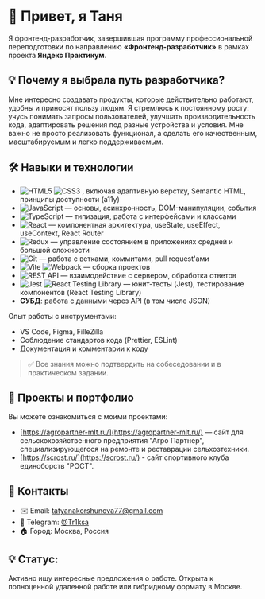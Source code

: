 # 🌟 Привет, я Таня 

Я фронтенд-разработчик, завершившая программу профессиональной переподготовки по направлению **«Фронтенд-разработчик»** в рамках проекта **Яндекс Практикум**.  

## 💡 Почему я выбрала путь разработчика?

Мне интересно создавать продукты, которые действительно работают, удобны и приносят пользу людям. Я стремлюсь к постоянному росту: учусь понимать запросы пользователей, улучшать производительность кода, адаптировать решения под разные устройства и условия. Мне важно не просто реализовать функционал, а сделать его качественным, масштабируемым и легко поддерживаемым.

## 🛠 Навыки и технологии

- ![HTML5](https://img.shields.io/badge/HTML5-E34C35?style=for-the-badge&logo=html5&logoColor=white)  ![CSS3](https://img.shields.io/badge/CSS3-1572A7?style=for-the-badge&logo=css3&logoColor=white)  , включая адаптивную верстку, Semantic HTML, принципы доступности (a11y)
- ![JavaScript](https://img.shields.io/badge/JavaScript-F7DF1E?style=for-the-badge&logo=javascript&logoColor=black)  — основы, асинхронность, DOM-манипуляции, события
- ![TypeScript](https://img.shields.io/badge/TypeScript-3178C2?style=for-the-badge&logo=typescript&logoColor=white)   — типизация, работа с интерфейсами и классами
- ![React](https://img.shields.io/badge/React-20232A?style=for-the-badge&logo=react&logoColor=61DAFB)   — компонентная архитектура, useState, useEffect, useContext, React Router
- ![Redux](https://img.shields.io/badge/Redux-764ABC?style=for-the-badge&logo=redux&logoColor=white)   — управление состоянием в приложениях средней и большой сложности
- ![Git](https://img.shields.io/badge/Git-F05033?style=for-the-badge&logo=git&logoColor=white)   — работа с ветками, коммитами, pull request'ами
- ![Vite](https://img.shields.io/badge/Vite-646CFF?style=for-the-badge&logo=vite&logoColor=white)  ![Webpack](https://img.shields.io/badge/Webpack-8DC9F8?style=for-the-badge&logo=webpack&logoColor=black)    — сборка проектов
- ![REST API](https://img.shields.io/badge/REST_API-000000?style=for-the-badge&logo=rest&logoColor=white)   — взаимодействие с сервером, обработка ответов
- ![Jest](https://img.shields.io/badge/Jest-C2185B?style=for-the-badge&logo=jest&logoColor=white)  ![React Testing Library](https://img.shields.io/badge/React%20Testing%20Library-000000?style=for-the-badge&logo=react-testing-library&logoColor=61DAFB)   — юнит-тесты (Jest), тестирование компонентов (React Testing Library)
- **СУБД**: работа с данными через API (в том числе JSON)

Опыт работы с инструментами:
- VS Code, Figma, FilleZilla
- Соблюдение стандартов кода (Prettier, ESLint)
- Документация и комментарии к коду

> ✅ Все знания можно подтвердить на собеседовании и в практическом задании.

## 🔗 Проекты и портфолио

Вы можете ознакомиться с моими проектами:
- [https://agropartner-mlt.ru/](https://agropartner-mlt.ru/) — сайт для сельскохозяйственного предприятия "Агро Партнер", специализирующегося на ремонте и реставрации сельхозтехники.
- [https://scrost.ru/](https://scrost.ru/) - сайт спортивного клуба единоборств "РОСТ".


## 📩 Контакты

- ✉️ Email: tatyanakorshunova77@gmail.com
- 📱 Telegram: [@Tr1ksa](https://t.me/Tr1ksa)  
- 🏠 Город: Москва, Россия


## 💡 **Статус:** 
Активно ищу интересные предложения о работе. Открыта к полноценной удаленной работе или гибридному формату в Москве.


